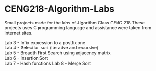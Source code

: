 # CENG218-Algorithm-Labs
Small projects made for the labs of Algorithm Class CENG 218
These projects uses C programming language and assistance were taken from internet sites.

Lab 3 - Infix expression to a postfix one  
Lab 4 - Selection sort (iterative and recursive)  
Lab 5 - Breadth First Search using adjacency matrix  
Lab 6 - Insertion Sort  
Lab 7 - Hash functions
Lab 8 - Merge Sort
